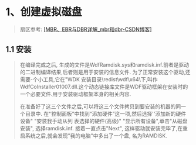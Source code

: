 # 1、创建虚拟磁盘

> 扇区参考: [[MBR、EBR与DBR详解_mbr和dbr-CSDN博客]](https://blog.csdn.net/Hilavergil/article/details/79270379)

## 1.1 安装

> 在编译完成之后, 生成的文件是WdfRamdisk.sys和ramdisk.inf.前者是驱动的二进制编译结果,后者则是用于安装的信息文件. 为了正常安装这个驱动,还需要-个小工具,它在"WDK 安装目录\redist\wdf\x64\下,叫作WdfCoInstaller01007.dll.这个动态链接库文件是WDF驱动框架在安装时的一个必要文件.用于安装驱动框架本身的相关内容. 
>
> 在准备好了这三个文件之后,可以将这三个文件拷贝到要安装的机器的同一个目录中. 在‘‘控制面板”中找到“添加硬件”这一项,然后选择''添加新的硬件设备" "安装我手动从列 表选择的硬件(高级)" "显示所有设备",单击"从磁盘安装", 选择ramdisk.inf. 接着一直点击"Next", 这样驱动就安装完毕了,在重启系统之后,就会发现"我的电脑"中多出了一个盘, 名为RAMDISK.